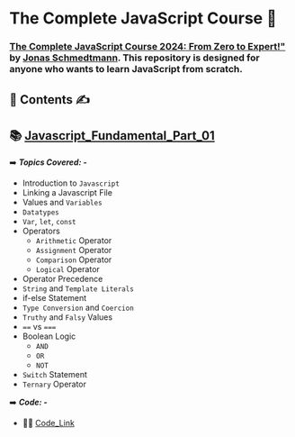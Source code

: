 # **The Complete JavaScript Course  🚀**

###  [The Complete JavaScript Course 2024: From Zero to Expert!"](https://www.udemy.com/course/the-complete-javascript-course/) by [Jonas Schmedtmann](https://x.com/jonasschmedtman). This repository is designed for anyone who wants to learn JavaScript from scratch.

 ##  📂 **Contents** ✍️

## 📚 [Javascript_Fundamental_Part_01](./)

 ➡️  ***Topics Covered: -***
 - Introduction to `Javascript`
 - Linking a Javascript File
 - Values and `Variables`
 - `Datatypes`
 - `Var`, `let`, `const`
 - Operators
   - `Arithmetic` Operator
   - `Assignment` Operator
   - `Comparison` Operator
   - `Logical` Operator
 - Operator Precedence
 - `String` and `Template Literals`
 - if-else Statement
 - `Type Conversion` and `Coercion`
 - `Truthy` and `Falsy` Values
 - `==` vs `===`
 - Boolean Logic
   - `AND`
   - `OR`
   - `NOT`
- `Switch` Statement
- `Ternary` Operator

➡️ ***Code: -***
  - 👨‍💻 [Code_Link](./Section-02-Javascript_Fundamental_Part_01/Code)
     


